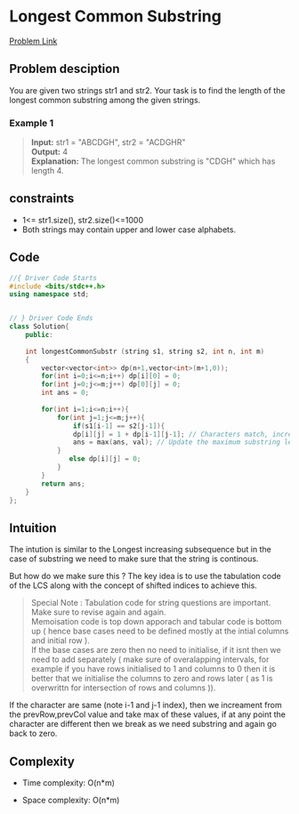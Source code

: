 # Longest Common Substring
[Problem Link](https://www.geeksforgeeks.org/problems/longest-common-substring1452/1)

## Problem desciption 
You are given two strings str1 and str2. Your task is to find the length of the longest common substring among the given strings.

### Example 1
> **Input:** str1 = "ABCDGH", str2 = "ACDGHR"<br>
> **Output:** 4<br>
> **Explanation:** The longest common substring is "CDGH" which has length 4.
> 

## constraints
* 1<= str1.size(), str2.size()<=1000
* Both strings may contain upper and lower case alphabets.

## Code
```cpp
//{ Driver Code Starts
#include <bits/stdc++.h>
using namespace std;


// } Driver Code Ends
class Solution{
    public:
    
    int longestCommonSubstr (string s1, string s2, int n, int m)
    {
        vector<vector<int>> dp(n+1,vector<int>(m+1,0));
        for(int i=0;i<=n;i++) dp[i][0] = 0;
        for(int j=0;j<=m;j++) dp[0][j] = 0;
        int ans = 0;
        
        for(int i=1;i<=n;i++){
            for(int j=1;j<=m;j++){
                if(s1[i-1] == s2[j-1]){
                dp[i][j] = 1 + dp[i-1][j-1]; // Characters match, increment substring length
                ans = max(ans, val); // Update the maximum substring length found so far
            }
               else dp[i][j] = 0;
            }
        }
        return ans;
    }
};

```

## Intuition
The intution is similar to the Longest increasing subsequence but in the case of substring we need to make sure that the string is continous.

But how do we make sure this ? 
The key idea is to use the tabulation code of the LCS along with the concept of shifted indices to achieve this.

> Special Note : 
> Tabulation code for string questions are important. Make sure to revise again and again.<br>
> Memoisation code is top down apporach and tabular code is bottom up ( hence base cases need to be defined mostly at the intial columns and initial row ).<br>
> If the base cases are zero then no need to initialise, if it isnt then we need to add separately ( make sure of overalapping intervals, for example if you have rows initialised to 1 and columns to 0 then it is better that we initialise the columns to zero and rows later ( as 1 is overwrittn for intersection of rows and columns )).
> <br>

If the character are same (note i-1 and j-1 index), then we increament from the prevRow,prevCol value and take max of these values, if at any point the character are different then we break as we need substring and again go back to zero.


## Complexity
- Time complexity: O(n*m)


- Space complexity: O(n*m)
